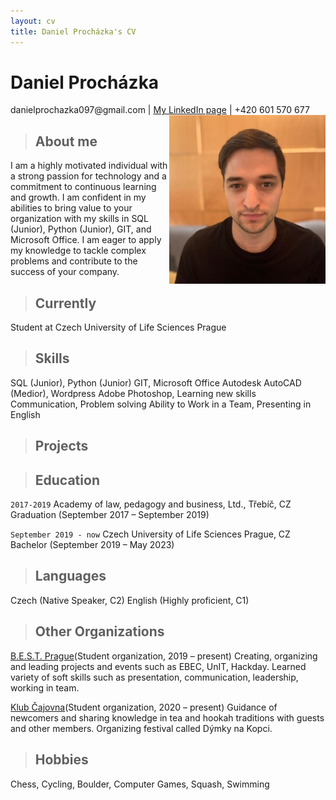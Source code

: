 ```yaml
---
layout: cv
title: Daniel Procházka's CV
---
```

# Daniel Procházka

<div id="webaddress">
danielprochazka097@gmail.com
| <a href="https://www.linkedin.com/in/daniel-procházka-450a5722a/">My LinkedIn page</a>
    | +420 601 570 677
</div>

<img src="images\Dan CV web.jpg" align="right">

> ## About me

I am a highly motivated individual with a strong passion
for technology and a commitment to continuous learning and growth.
I am confident in my abilities to bring value to your organization
with my skills in SQL (Junior), Python (Junior), GIT, and Microsoft Office.
I am eager to apply my knowledge to tackle complex problems and contribute
to the success of your company.

> ## Currently

Student at Czech University of Life Sciences Prague

> ## Skills
SQL (Junior), Python (Junior)
GIT, Microsoft Office
Autodesk AutoCAD (Medior), Wordpress
Adobe Photoshop, Learning new skills
Communication, Problem solving
Ability to Work in a Team, Presenting in English

> ## Projects




> ## Education

`2017-2019`
Academy of law, pedagogy and business, Ltd., Třebíč, CZ
Graduation (September 2017 – September 2019)

`September 2019 - now`
Czech University of Life Sciences Prague, CZ
Bachelor (September 2019 – May 2023)

> ## Languages
Czech (Native Speaker, C2)
English (Highly proficient, C1)
	
> ## Other Organizations

[B.E.S.T. Prague](https://bestprague.cz/)(Student organization, 2019 – present)
    Creating, organizing and leading projects and events such as EBEC, UnIT, Hackday.
    Learned variety of soft skills such as presentation, communication, leadership, working in team.

[Klub Čajovna](https://www.facebook.com/KlubCajovna)(Student organization, 2020 – present)
    Guidance of newcomers and sharing knowledge in tea and hookah traditions with guests and other members.
    Organizing festival called Dýmky na Kopci.

> ## Hobbies
Chess, Cycling, Boulder, Computer Games, Squash, Swimming